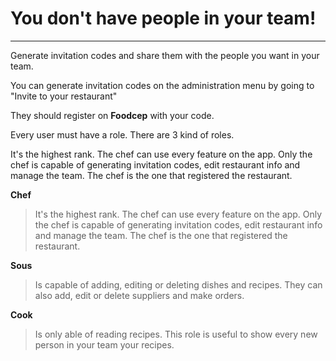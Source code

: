 <h1>
    You don't have people in your team!
</h1>

----

Generate invitation codes and share them with the people you want in your team.

You can generate invitation codes on the administration menu by going to "Invite to your restaurant"
  
They should register on **Foodcep** with your code.
  
Every user must have a role. There are 3 kind of roles.
  
It's the highest rank. The chef can use every feature on the app. Only the chef is capable of generating invitation codes, edit restaurant info and manage the team. The chef is the one that registered the restaurant.
    
**Chef**
         
>It's the highest rank. The chef can use every feature on the app. Only the chef is capable of generating invitation codes, edit restaurant info and manage the team. The chef is the one that registered the restaurant.

**Sous**
       
>Is capable of adding, editing or deleting dishes and recipes. They can also add, edit or delete suppliers and make orders.
          

**Cook**

>Is only able of reading recipes. This role is useful to show every new person in your team your recipes.

